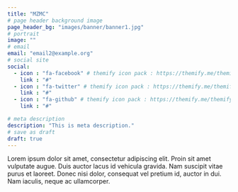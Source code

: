 ```yaml
---
title: "MZMC"
# page header background image
page_header_bg: "images/banner/banner1.jpg"
# portrait
image: ""
# email
email: "email2@example.org"
# social site
social:
  - icon : "fa-facebook" # themify icon pack : https://themify.me/themify-icons
    link : "#"
  - icon : "fa-twitter" # themify icon pack : https://themify.me/themify-icons
    link : "#"
  - icon : "fa-github" # themify icon pack : https://themify.me/themify-icons
    link : "#"

# meta description
description: "This is meta description."
# save as draft
draft: true
---
```


Lorem ipsum dolor sit amet, consectetur adipiscing elit. Proin sit amet vulputate augue. Duis auctor lacus id vehicula gravida. Nam suscipit vitae purus et laoreet.
Donec nisi dolor, consequat vel pretium id, auctor in dui. Nam iaculis, neque ac ullamcorper.